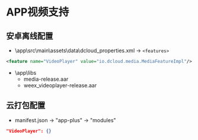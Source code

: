 # APP视频支持

## 安卓离线配置
* \app\src\main\assets\data\dcloud_properties.xml -> `<features>`
```xml
<feature name="VideoPlayer" value="io.dcloud.media.MediaFeatureImpl"/>
```

* \app\libs
	+ media-release.aar
	+ weex_videoplayer-release.aar

## 云打包配置
* manifest.json -> "app-plus" -> "modules"
```json
"VideoPlayer": {}
```
